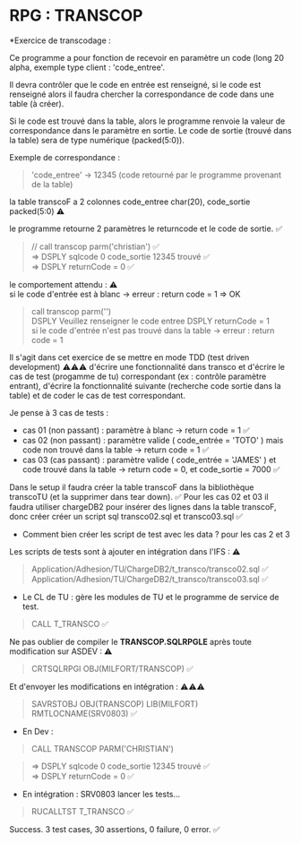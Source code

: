 # RPG : TRANSCOP
*Exercice de transcodage : 


Ce programme a pour fonction de recevoir en paramètre un code (long 20 alpha, exemple type client : 'code_entree'.

Il devra contrôler que le code en entrée est renseigné, si le code est renseigné alors il faudra chercher la correspondance de code dans une table (à créer).

 Si le code est trouvé dans la table, alors le programme renvoie la valeur de correspondance dans le paramètre en sortie.
 Le code de sortie (trouvé dans la table) sera de type numérique (packed(5:0)).
 
Exemple de correspondance :
>  'code_entree'  -> 12345 (code retourné par le programme provenant de la table)


la table transcoF a 2 colonnes code_entree char(20), code_sortie packed(5:0) ⚠

le programme retourne 2 paramètres le returncode et le code de sortie.      ✅

> // call transcop parm('christian')                ✅          
> =>  DSPLY  sqlcode 0 code_sortie 12345 trouvé     ✅  
> =>  DSPLY  returnCode = 0                         ✅   

le comportement attendu : ⚠ 	
si le code d'entrée est à blanc -> erreur : return code = 1
=> OK
> call transcop parm('')                           
> DSPLY  Veuillez renseigner le code entree 
> DSPLY  returnCode = 1                            
si le code d'entrée n'est pas trouvé dans la table -> erreur : return code = 1

Il s'agit dans cet exercice de se mettre en mode TDD (test driven development) ⚠⚠⚠ d'écrire une fonctionnalité dans transco et d'écrire le cas de test (progamme de tu) correspondant (ex : contrôle paramètre entrant), d'écrire la fonctionnalité suivante (recherche code sortie dans la table) et de coder le cas de test correspondant. 

Je pense à 3 cas de tests :
- cas 01 (non passant) : paramètre à blanc -> return code  = 1     ✅
- cas 02 (non passant) : paramètre valide ( code_entrée = 'TOTO' ) mais code non trouvé dans la table -> return code = 1    ✅
- cas 03 (cas passant) : paramètre valide ( code_entrée = 'JAMES' ) et code trouvé dans la table -> return code = 0, et code_sortie = 7000    ✅

Dans le setup il faudra créer la table transcoF dans la bibliothèque transcoTU (et la supprimer dans tear down).    ✅
Pour les cas 02 et 03 il faudra utiliser chargeDB2 pour insérer des lignes dans la table transcoF, donc créer créer un script sql transco02.sql et  transco03.sql   ✅


- Comment bien créer les script de test avec les data ? pour les cas 2 et 3

Les scripts de tests sont à ajouter en intégration dans l'IFS : ⚠
> Application/Adhesion/TU/ChargeDB2/t_transco/transco02.sql    ✅
> Application/Adhesion/TU/ChargeDB2/t_transco/transco03.sql    ✅

- Le CL de TU : gère les modules de TU et le programme de service de test.
> CALL T_TRANSCO    ✅

Ne pas oublier de compiler le **TRANSCOP.SQLRPGLE** après toute modification sur ASDEV : ⚠
> CRTSQLRPGI OBJ(MILFORT/TRANSCOP)    ✅

Et d'envoyer les modifications en intégration : ⚠⚠⚠ 
> SAVRSTOBJ OBJ(TRANSCOP) LIB(MILFORT) RMTLOCNAME(SRV0803)  ✅

- En Dev : 
> CALL TRANSCOP PARM('CHRISTIAN')

> =>  DSPLY  sqlcode 0 code_sortie 12345 trouvé     ✅  
> =>  DSPLY  returnCode = 0                         ✅  


- En intégration : SRV0803 lancer les tests...
> RUCALLTST T_TRANSCO  ✅

 Success. 3 test cases, 30 assertions, 0 failure, 0 error.        ✅


